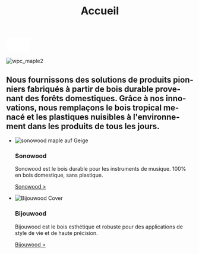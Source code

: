 ﻿---
lang: fr
title: 'Accueil'
order: 1
---

<div class="full-width-kenburns">
<div class="wrap-bg-image">

![arrow down](/assets/images/arrow-d-white.svg)

</div>
<img src="/assets/images/Home_Cover_Tropical_Wood_Tropenholz_Ersatz_Replacement_Alternative_Sonowood_Swiss_Schweiz_Ebony_Ebenholz_Rosewood_Grenadill_Swiss_Wood_Solutions_Climate_Change.jpg"
  srcset="/assets/images/Home_Cover_Tropical_Wood_Tropenholz_Ersatz_Replacement_Alternative_Sonowood_Swiss_Schweiz_Ebony_Ebenholz_Rosewood_Grenadill_Swiss_Wood_Solutions_Climate_Change.jpg" alt="wpc_maple2">
</div>

<div class="full-width-red">
<div class="wrap">

 ## Nous fournissons des solutions de produits pionniers fabriqués à partir de bois durable provenant des forêts domestiques. Grâce à nos innovations, nous remplaçons le bois tropical menacé et les plastiques nuisibles à l'environnement dans les produits de tous les jours.

</div>
</div>

<div class="full-width">
<div class="wrap">
  
- <img src="/assets/images/Home1Geige.jpg"
    srcset="/assets/images/Home1Geige.jpg" alt="sonowood maple auf Geige">

  ### Sonowood 

  Sonowood est le bois durable pour les instruments de musique. 100% en bois domestique, sans plastique.

  <a class="btn -red" href="/fr/sonowood/index">Sonowood ></a>

- <img src="/assets/images/ALPAcover.jpg"
    srcset="/assets/images/ALPAcover.jpg" alt="Bijouwood Cover">

  ### Bijouwood

    Bijouwood est le bois esthétique et robuste pour des applications de style de vie et de haute précision.

    <a class="btn -red" href="/fr/bijouwood">Bijouwood ></a>
    
</div>
</div>

